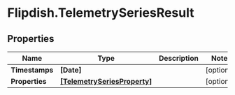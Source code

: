 # Flipdish.TelemetrySeriesResult

## Properties
Name | Type | Description | Notes
------------ | ------------- | ------------- | -------------
**Timestamps** | **[Date]** |  | [optional] 
**Properties** | [**[TelemetrySeriesProperty]**](TelemetrySeriesProperty.md) |  | [optional] 


